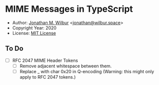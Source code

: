 # MIME Messages in TypeScript

* Author: [Jonathan M. Wilbur](https://github.com/JonathanWilbur) <[jonathan@wilbur.space](mailto:jonathan@wilbur.space)>
* Copyright Year: 2020
* License: [MIT License](https://mit-license.org/)

## To Do

- [ ] RFC 2047 MIME Header Tokens
  - [ ] Remove adjacent whitespace between them.
  - [ ] Replace _ with char 0x20 in Q-encoding (Warning: this might only apply to RFC 2047 tokens.)
